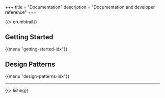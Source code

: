 +++
title = "Documentation"
description = "Documentation and developer reference"
+++

{{> crumbtrail}}

## Getting Started

{{menu "getting-started-idx"}}

## Design Patterns

{{menu "design-patterns-idx"}}

---

{{> listing}}
